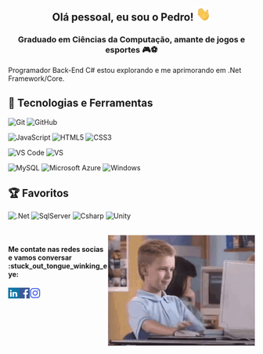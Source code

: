 <h2 align="center"> Olá pessoal, eu sou o Pedro! <img src="https://github.com/pedromartins1035/pedromartins1035/blob/main/gifs/wave.gif" width="30px"> </h2>
<h3 align="center"> Graduado em Ciências da Computação, amante de jogos e esportes 🎮⚽ </h3>

<p> Programador Back-End C# estou explorando e me aprimorando em .Net Framework/Core. </b> </p>



## :rocket: Tecnologias e Ferramentas

![Git](https://img.shields.io/badge/GIT-E44C30?style=for-the-badge&logo=git&logoColor=white)
![GitHub](https://img.shields.io/badge/GitHub-100000?style=for-the-badge&logo=github&logoColor=white)

![JavaScript](https://img.shields.io/badge/JavaScript-323330?style=for-the-badge&logo=javascript&logoColor=F7DF1E)
![HTML5](https://img.shields.io/badge/HTML5-E34F26?style=for-the-badge&logo=html5&logoColor=white)
![CSS3](https://img.shields.io/badge/CSS3-1572B6?style=for-the-badge&logo=css3&logoColor=white)

![VS Code](https://img.shields.io/badge/Visual_Studio_Code-0078D4?style=for-the-badge&logo=visual%20studio%20code&logoColor=white)
![VS](https://img.shields.io/badge/Visual_Studio-5C2D91?style=for-the-badge&logo=visual%20studio&logoColor=white)

![MySQL](https://img.shields.io/badge/MySQL-00000F?style=for-the-badge&logo=mysql&logoColor=white)
![Microsoft Azure](https://img.shields.io/badge/Microsoft_Azure-0089D6?style=for-the-badge&logo=microsoft-azure&logoColor=white)
![Windows](https://img.shields.io/badge/Windows-0078D6?style=for-the-badge&logo=windows&logoColor=white)

## :trophy: Favoritos 

![.Net](https://img.shields.io/badge/.NET-5C2D91?style=for-the-badge&logo=.net&logoColor=white)
![SqlServer](https://img.shields.io/badge/Microsoft%20SQL%20Server-CC2927?style=for-the-badge&logo=microsoft%20sql%20server&logoColor=white)
![Csharp](https://img.shields.io/badge/C%23-239120?style=for-the-badge&logo=c-sharp&logoColor=white)
![Unity](https://img.shields.io/badge/Unity-100000?style=for-the-badge&logo=unity&logoColor=white)

<br/>

<img align="right" src="https://github.com/pedromartins1035/pedromartins1035/blob/main/gifs/joia.gif" width='300'/>

<h4> Me contate nas redes socias e vamos conversar :stuck_out_tongue_winking_eye: </h4>

<a href="https://www.linkedin.com/in/pedro-martins-7961b81a3/" target="blank"><img align="left" src="icons/linkedin.svg" alt="pedro_martins" width="22px" /></a>
<a href="https://www.facebook.com/Pedro.Martins360/" target="blank"><img align="left" src="icons/facebook.svg" alt="pedro_martins" width="22px" /></a>
<a href="https://www.instagram.com/pedro.martins/" target="blank"><img align="left" src="icons/instagram.svg" alt="pedro_martins" width="22px" /></a>

